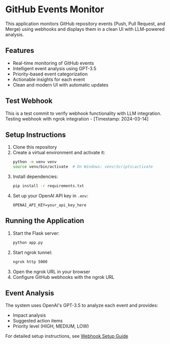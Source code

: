 # GitHub Events Monitor

This application monitors GitHub repository events (Push, Pull Request, and Merge) using webhooks and displays them in a clean UI with LLM-powered analysis.

## Features

- Real-time monitoring of GitHub events
- Intelligent event analysis using GPT-3.5
- Priority-based event categorization
- Actionable insights for each event
- Clean and modern UI with automatic updates

## Test Webhook

This is a test commit to verify webhook functionality with LLM integration.
Testing webhook with ngrok integration - [Timestamp: 2024-03-14]

## Setup Instructions

1. Clone this repository
2. Create a virtual environment and activate it:
   ```bash
   python -m venv venv
   source venv/bin/activate  # On Windows: venv\Scripts\activate
   ```
3. Install dependencies:
   ```bash
   pip install -r requirements.txt
   ```
4. Set up your OpenAI API key in `.env`:
   ```
   OPENAI_API_KEY=your_api_key_here
   ```

## Running the Application

1. Start the Flask server:
   ```bash
   python app.py
   ```
2. Start ngrok tunnel:
   ```bash
   ngrok http 5000
   ```
3. Open the ngrok URL in your browser
4. Configure GitHub webhooks with the ngrok URL

## Event Analysis

The system uses OpenAI's GPT-3.5 to analyze each event and provides:
- Impact analysis
- Suggested action items
- Priority level (HIGH, MEDIUM, LOW)

For detailed setup instructions, see [Webhook Setup Guide](docs/webhook-setup.md)
